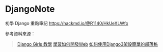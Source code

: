 # DjangoNote
初學 Django 重點筆記
https://hackmd.io/@R1140/HkUeXLWfo

參考資料來源：
> [Django Girls 教學](https://carolhsu.gitbooks.io/django-girls-tutorial-traditional-chiness/content/django_installation/README.html)
> [學習如何開發Web](https://developer.mozilla.org/zh-TW/docs/Learn/Server-side/Django/Introduction)
> [如何使用Django3架設簡單的部落格](https://www.codecroc.com.tw/2021/08/31/django-tutorial-ep-1/)
